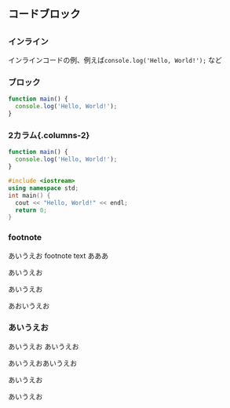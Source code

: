 ## コードブロック

##

### インライン

インラインコードの例、例えば`console.log('Hello, World!');` など

### ブロック

```javascript
function main() {
  console.log('Hello, World!');
}
```

### 2カラム{.columns-2}

```javascript
function main() {
  console.log('Hello, World!');
}
``` 

```cpp
#include <iostream>
using namespace std;
int main() {
  cout << "Hello, World!" << endl;
  return 0;
}
```


### footnote

あいうえお <span role="doc-footnote">footnote text</span> あああ

あいうえお

あいうえお

あおいうえお




###

### あいうえお

あいうえお
あいうえお

あいうえおあいうえお

あいうえお

あいうえお